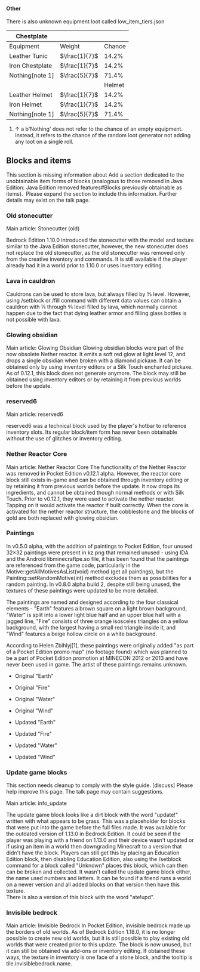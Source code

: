 #### Other
There is also unknown equipment loot called low_item_tiers.json

| Chestplate      |               |        |
|-----------------|---------------|--------|
| Equipment       | Weight        | Chance |
| Leather Tunic   | $\frac{1}{7}$ | 14.2%  |
| Iron Chestplate | $\frac{1}{7}$ | 14.2%  |
| Nothing[note 1] | $\frac{5}{7}$ | 71.4%  |
|                 |               | Helmet |
| Leather Helmet  | $\frac{1}{7}$ | 14.2%  |
| Iron Helmet     | $\frac{1}{7}$ | 14.2%  |
| Nothing[note 1] | $\frac{5}{7}$ | 71.4%  |

1. ↑ a b'Nothing' does not refer to the chance of an empty equipment. Instead, it refers to the chance of the random loot generator not adding any loot on a single roll.

## Blocks and items

  

This section is missing information about Add a section dedicated to the unobtainable item forms of blocks (analogous to those removed in Java Edition: Java Edition removed features#Blocks previously obtainable as items). 
Please expand the section to include this information. Further details may exist on the talk page.


### Old stonecutter
Main article: Stonecutter (old)

Bedrock Edition 1.10.0 introduced the stonecutter with the model and texture similar to the Java Edition stonecutter, however, the new stonecutter does not replace the old stonecutter, as the old stonecutter was removed only from the creative inventory and commands. It is still available if the player already had it in a world prior to 1.10.0 or uses inventory editing.

### Lava in cauldron
Cauldrons can be used to store lava, but always filled by 3⁄3 level. However, using /setblock or /fill command with different data values can obtain a cauldron with 1⁄5 through 4⁄5 level filled by lava, which normally cannot happen due to the fact that dying leather armor and filling glass bottles is not possible with lava.

### Glowing obsidian

Main article: Glowing Obsidian
Glowing obsidian blocks were part of the now obsolete Nether reactor. It emits a soft red glow at light level 12, and drops a single obsidian when broken with a diamond pickaxe. It can be obtained only by using inventory editors or a Silk Touch enchanted pickaxe. As of 0.12.1, this block does not generate anymore. The block may still be obtained using inventory editors or by retaining it from previous worlds before the update.

### reserved6

Main article: reserved6

reserved6 was a technical block used by the player's hotbar to reference inventory slots. Its regular block/item form has never been obtainable without the use of glitches or inventory editing.

### Nether Reactor Core

Main article: Nether Reactor Core
The functionality of the Nether Reactor was removed in Pocket Edition v0.12.1 alpha. However, the reactor core block still exists in-game and can be obtained through inventory editing or by retaining it from previous worlds before the update. It now drops its ingredients, and cannot be obtained though normal methods or with Silk Touch. Prior to v0.12.1, they were used to activate the nether reactor. Tapping on it would activate the reactor if built correctly. When the core is activated for the nether reactor structure, the cobblestone and the blocks of gold are both replaced with glowing obsidian.

### Paintings
In v0.5.0 alpha, with the addition of paintings to Pocket Edition, four unused 32×32 paintings were present in kz.png that remained unused - using IDA and the Android libminecraftpe.so file, it has been found that the paintings are referenced from the game code, particularly in the Motive::getAllMotivesAsList(void) method (get all paintings), but the Painting::setRandomMotive(int) method excludes them as possibilities for a random painting. In v0.8.0 alpha build 2, despite still being unused, the textures of these paintings were updated to be more detailed.

The paintings are named and designed according to the four classical elements - "Earth" features a brown square on a light brown background, "Water" is split into a lower light blue half and an upper blue half with a jagged line, "Fire" consists of three orange isosceles triangles on a yellow background, with the largest having a small red triangle inside it, and "Wind" features a beige hollow circle on a white background.

According to Helen Zbihlyj[1], these paintings were originally added "as part of a Pocket Edition promo map" (no footage found) which was planned to be a part of Pocket Edition promotion at MINECON 2012 or 2013 and have never been used in game. The artist of these paintings remains unknown.

- Original "Earth"
- Original "Fire"
- Original "Water"
- Original "Wind"

- Updated "Earth"
- Updated "Fire"
- Updated "Water"
- Updated "Wind"


### Update game blocks

  

This section needs cleanup to comply with the style guide. [discuss]
Please help improve this page. The talk page may contain suggestions.


Main article: info_update


The update game block looks like a dirt block with the word "update!" written with what appears to be grass. This was a placeholder for blocks that were put into the game before the full files made. It was available for the outdated version of 1.13.0 in Bedrock Edition. It could be seen if the player was playing with a friend on 1.13.0 and their device wasn't updated or if using an item in a world then downgrading Minecraft to a version that didn't have the block. Players can still get this by placing an Education Edition block, then disabling Education Edition, also using the /setblock command for a block called "Unknown" places this block, which can then can be broken and collected.
It wasn't called the update game block either, the name used numbers and letters.
It can be found if a friend runs a world on a newer version and all added blocks on that version then have this texture.  
There is also a version of this block with the word "ate!upd".

### Invisible bedrock
Main article: Invisible Bedrock
In Pocket Edition, invisible bedrock made up the borders of old worlds. As of Bedrock Edition 1.18.0, it is no longer possible to create new old worlds, but it is still possible to play existing old worlds that were created prior to this update. The block is now unused, but it can still be obtained via add-ons or inventory editing. If obtained these ways, the texture in inventory is one face of a stone block, and the tooltip is tile.invisiblebedrock.name.

